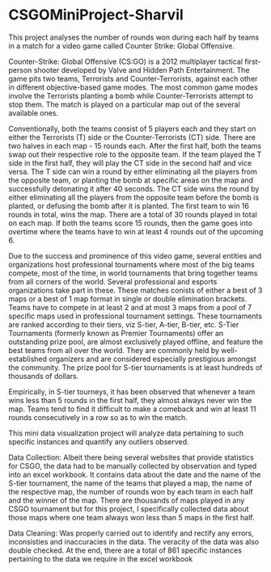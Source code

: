 # CSGOMiniProject-Sharvil
This project analyses the number of rounds won during each half by teams in a match for a video game called Counter Strike: Global Offensive.

Counter-Strike: Global Offensive (CS:GO) is a 2012 multiplayer tactical first-person shooter developed by Valve and Hidden Path Entertainment. The game pits two teams, Terrorists and Counter-Terrorists, against each other in different objective-based game modes. The most common game modes involve the Terrorists planting a bomb while Counter-Terrorists attempt to stop them. The match is played on a particular map out of the several available ones. 

Conventionally, both the teams consist of 5 players each and they start on either the Terrorists (T) side or the Counter-Terrorists (CT) side. There are two halves in each map - 15 rounds each. After the first half, both the teams swap out their respective role to the opposite team. If the team played the T side in the first half, they will play the CT side in the second half and vice versa. The T side can win a round by either eliminating all the players from the opposite team, or planting the bomb at specific areas on the map and successfully detonating it after 40 seconds. The CT side wins the round by either eliminating all the players from the opposite team before the bomb is planted, or defusing the bomb after it is planted. The first team to win 16 rounds in total, wins the map. There are a total of 30 rounds played in total on each map. If both the teams score 15 rounds, then the game goes into overtime where the teams have to win at least 4 rounds out of the upcoming 6.

Due to the success and prominence of this video game, several entities and organizations host professional tournaments where most of the big teams compete, most of the time, in world tournaments that bring together teams from all corners of the world. Several professional and esports organizations take part in these. These matches conists of either a best of 3 maps or a best of 1 map format in single or double elimination brackets. Teams have to compete in at least 2 and at most 3 maps from a pool of 7 specific maps used in professional tournament settings. These tournaments are ranked according to their tiers, viz S-tier, A-tier, B-tier, etc. S-Tier Tournaments (formerly known as Premier Tournaments) offer an outstanding prize pool, are almost exclusively played offline, and feature the best teams from all over the world. They are commonly held by well-established organizers and are considered especially prestigious amongst the community. The prize pool for S-tier tournaments is at least hundreds of thousands of dollars.

Empirically, in S-tier tourneys, it has been observed that whenever a team wins less than 5 rounds in the first half, they almost always never win the map. Teams tend to find it difficult to make a comeback and win at least 11 rounds consecutively in a row so as to win the match.

This mini data visualization project will analyze data pertaining to such specific instances and quantify any outliers observed.

Data Collection: Albeit there being several websites that provide statistics for CSGO, the data had to be manually collected by observation and typed into an excel workbook. It contains data about the date and the name of the S-tier tournament, the name of the teams that played a map, the name of the respective map, the number of rounds won by each team in each half and the winner of the map. There are thousands of maps played in any CSGO tournament but for this project, I specifically collected data about those maps where one team always won less than 5 maps in the first half.

Data Cleaning: Was properly carried out to identify and rectify any errors, inconsisties and inaccuracies in the data. The veracity of the data was also double checked. At the end, there are a total of 861 specific instances pertaining to the data we require in the excel workbook
